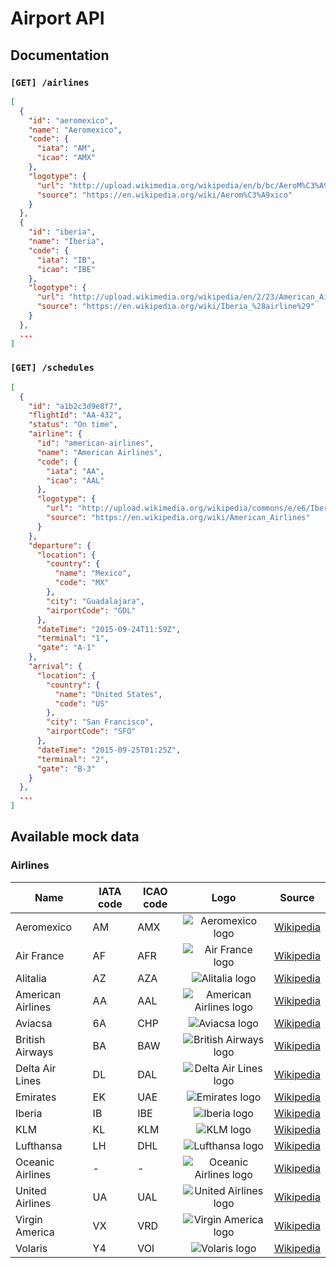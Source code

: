 # Airport API

## Documentation

### `[GET] /airlines`

```json
[
  {
    "id": "aeromexico",
    "name": "Aeromexico",
    "code": {
      "iata": "AM",
      "icao": "AMX"
    },
    "logotype": {
      "url": "http://upload.wikimedia.org/wikipedia/en/b/bc/AeroM%C3%A9xico_Logo.svg",
      "source": "https://en.wikipedia.org/wiki/Aerom%C3%A9xico"
    }
  },
  {
    "id": "iberia",
    "name": "Iberia",
    "code": {
      "iata": "IB",
      "icao": "IBE"
    },
    "logotype": {
      "url": "http://upload.wikimedia.org/wikipedia/en/2/23/American_Airlines_logo_2013.svg",
      "source": "https://en.wikipedia.org/wiki/Iberia_%28airline%29"
    }
  },
  ...
]
```

### `[GET] /schedules`

```json
[
  {
    "id": "a1b2c3d9e8f7",
    "flightId": "AA-432",
    "status": "On time",
    "airline": {
      "id": "american-airlines",
      "name": "American Airlines",
      "code": {
        "iata": "AA",
        "icao": "AAL"
      },
      "logotype": {
        "url": "http://upload.wikimedia.org/wikipedia/commons/e/e6/Iberia_%282013%29.svg",
        "source": "https://en.wikipedia.org/wiki/American_Airlines"
      }
    },
    "departure": {
      "location": {
        "country": {
          "name": "Mexico",
          "code": "MX"
        },
        "city": "Guadalajara",
        "airportCode": "GDL"
      },
      "dateTime": "2015-09-24T11:59Z",
      "terminal": "1",
      "gate": "A-1"
    },
    "arrival": {
      "location": {
        "country": {
          "name": "United States",
          "code": "US"
        },
        "city": "San Francisco",
        "airportCode": "SFO"
      },
      "dateTime": "2015-09-25T01:25Z",
      "terminal": "2",
      "gate": "B-3"
    }
  },
  ...
]
```

## Available mock data

### Airlines

| Name              | IATA code | ICAO code | Logo | Source |
|-------------------|-----------|-----------|:----:|--------|
| Aeromexico        | AM        | AMX       | ![Aeromexico logo](http://upload.wikimedia.org/wikipedia/en/b/bc/AeroM%C3%A9xico_Logo.svg) | [Wikipedia](https://en.wikipedia.org/wiki/Aerom%C3%A9xico) |
| Air France        | AF        | AFR       | ![Air France logo](http://upload.wikimedia.org/wikipedia/commons/4/44/Air_France_Logo.svg) | [Wikipedia](https://en.wikipedia.org/wiki/Air_France) |
| Alitalia          | AZ        | AZA       | ![Alitalia logo](http://upload.wikimedia.org/wikipedia/en/f/f1/Alitalia_logo_2015.svg) | [Wikipedia](https://en.wikipedia.org/wiki/Alitalia) |
| American Airlines | AA        | AAL       | ![American Airlines logo](http://upload.wikimedia.org/wikipedia/en/2/23/American_Airlines_logo_2013.svg) | [Wikipedia](https://en.wikipedia.org/wiki/American_Airlines) |
| Aviacsa           | 6A        | CHP       | ![Aviacsa logo](http://upload.wikimedia.org/wikipedia/commons/5/55/Aviacsa_Logo.svg) | [Wikipedia](https://en.wikipedia.org/wiki/Aviacsa) |
| British Airways   | BA        | BAW       | ![British Airways logo](http://upload.wikimedia.org/wikipedia/en/4/42/British_Airways_Logo.svg) | [Wikipedia](https://en.wikipedia.org/wiki/British_Airways) |
| Delta Air Lines   | DL        | DAL       | ![Delta Air Lines logo](http://upload.wikimedia.org/wikipedia/commons/d/d1/Delta_logo.svg) | [Wikipedia](https://en.wikipedia.org/wiki/Delta_Air_Lines) |
| Emirates          | EK        | UAE       | ![Emirates logo](http://upload.wikimedia.org/wikipedia/commons/d/d0/Emirates_logo.svg) | [Wikipedia](https://en.wikipedia.org/wiki/Emirates_%28airline%29) |
| Iberia            | IB        | IBE       | ![Iberia logo](http://upload.wikimedia.org/wikipedia/commons/e/e6/Iberia_%282013%29.svg) | [Wikipedia](https://en.wikipedia.org/wiki/Iberia_%28airline%29) |
| KLM               | KL        | KLM       | ![KLM logo](http://upload.wikimedia.org/wikipedia/commons/c/c7/KLM_logo.svg) | [Wikipedia](https://en.wikipedia.org/wiki/KLM) |
| Lufthansa         | LH        | DHL       | ![Lufthansa logo](http://upload.wikimedia.org/wikipedia/en/5/54/Lufthansa_Logo.svg) | [Wikipedia](https://en.wikipedia.org/wiki/Lufthansa) |
| Oceanic Airlines  | -         | -         | ![Oceanic Airlines logo](http://upload.wikimedia.org/wikipedia/en/5/51/Oceanic.svg) | [Wikipedia](https://en.wikipedia.org/wiki/Oceanic_Airlines) |
| United Airlines   | UA        | UAL       | ![United Airlines logo](http://upload.wikimedia.org/wikipedia/en/e/e0/United_Airlines_Logo.svg) | [Wikipedia](https://en.wikipedia.org/wiki/United_Airlines) |
| Virgin America    | VX        | VRD       | ![Virgin America logo](http://upload.wikimedia.org/wikipedia/en/7/78/Vx-logo.svg) | [Wikipedia](https://en.wikipedia.org/wiki/Virgin_America) |
| Volaris           | Y4        | VOI       | ![Volaris logo](http://upload.wikimedia.org/wikipedia/en/b/b2/Volaris_logo.svg) | [Wikipedia](https://en.wikipedia.org/wiki/Volaris) |
